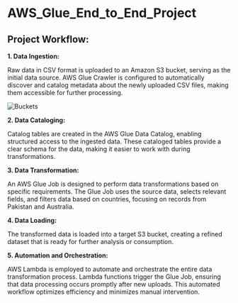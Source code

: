 # AWS_Glue_End_to_End_Project

## Project Workflow:

**1. Data Ingestion:**

Raw data in CSV format is uploaded to an Amazon S3 bucket, serving as the initial data source.
AWS Glue Crawler is configured to automatically discover and catalog metadata about the newly uploaded CSV files, making them accessible for further processing.

![Buckets](AWS_Glue_End_to_End_Project/Screenshots/buckets.jpg)

**2. Data Cataloging:**

Catalog tables are created in the AWS Glue Data Catalog, enabling structured access to the ingested data.
These cataloged tables provide a clear schema for the data, making it easier to work with during transformations.

**3. Data Transformation:**

An AWS Glue Job is designed to perform data transformations based on specific requirements.
The Glue Job uses the source data, selects relevant fields, and filters data based on countries, focusing on records from Pakistan and Australia.

**4. Data Loading:**

The transformed data is loaded into a target S3 bucket, creating a refined dataset that is ready for further analysis or consumption.


**5. Automation and Orchestration:**

AWS Lambda is employed to automate and orchestrate the entire data transformation process.
Lambda functions trigger the Glue Job, ensuring that data processing occurs promptly after new uploads.
This automated workflow optimizes efficiency and minimizes manual intervention.
